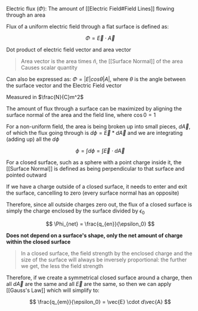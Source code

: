 Electric flux ($\Phi$): The amount of [[Electric Field#Field Lines]] flowing through an area

Flux of a uniform electric field through a flat surface is defined as:

$$
\Phi = \vec{E} \cdot \vec{A}
$$

Dot product of electric field vector and area vector

> Area vector is the area times $\hat{n}$, the [[Surface Normal]] of the area
> Causes scalar quantity

Can also be expressed as: $\Phi = |E|cos{\theta}|A|$, where $\theta$ is the angle between the surface vector and the Electric Field vector

Measured in $\frac{N}{C}m^2$

The amount of flux through a surface can be maximized by aligning the surface normal of the area and the field line, where $\cos{0} = 1$

For a non-uniform field, the area is being broken up into small pieces, $d\vec{A}$, of which the flux going through is $d\phi = \vec{E} * d\vec{A}$ and we are integrating (adding up) all the $d\phi$

$$
\phi = \int{d\phi} = \int{\vec{E} \cdot d\vec{A}}
$$

For a closed surface, such as a sphere with a point charge inside it, the [[Surface Normal]] is defined as being perpendicular to that surface and pointed outward

If we have a charge outside of a closed surface, it needs to enter and exit the surface, cancelling to zero (every surface normal has an opposite)

Therefore, since all outside charges zero out, the flux of a closed surface is simply the charge enclosed by the surface divided by $\epsilon_0$

$$
\Phi_{net} = \frac{q_{en}}{\epsilon_0}
$$

**Does not depend on a surface's shape, only the net amount of charge within the closed surface**

> In a closed surface, the field strength by the enclosed charge and the size of the surface will always be inversely proportional: the further we get, the less the field strength

Therefore, if we create a symmetrical closed surface around a charge, then all $d\vec{A}$ are the same and all $\vec{E}$ are the same, so then we can apply [[Gauss's Law]] which will simplify to:

$$
\frac{q_{em}}{\epsilon_0} = \vec{E} \cdot d\vec{A}
$$